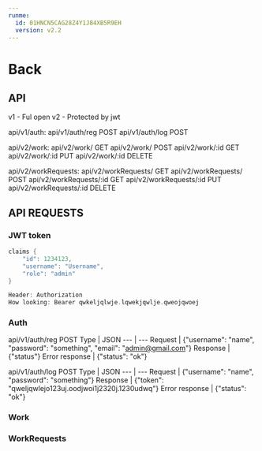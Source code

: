 ```yaml
---
runme:
  id: 01HNCN5CAG28Z4Y1J84XB5R9EH
  version: v2.2
---
```


# Back

## API

v1 - Ful open
v2 - Protected by jwt

api/v1/auth:
api/v1/auth/reg POST
api/v1/auth/log POST

<!-- api/v1/auth/reg POST -->

api/v2/work:
api/v2/work/ GET
api/v2/work/ POST
api/v2/work/:id GET
api/v2/work/:id PUT
api/v2/work/:id DELETE

api/v2/workRequests:
api/v2/workRequests/ GET
api/v2/workRequests/ POST
api/v2/workRequests/:id GET
api/v2/workRequests/:id PUT
api/v2/workRequests/:id DELETE

## API REQUESTS

### JWT token

```kt {"id":"01HNCP1T6D2TV5DJT3HDX6N0F5"}
claims {
    "id": 1234123,
    "username": "Username",
    "role": "admin"
}

Header: Authorization
How looking: Bearer qwkeljqlwje.lqwekjqwlje.qweojqwoej
```

### Auth

api/v1/auth/reg POST
Type | JSON
--- | ---
Request | {"username": "name", "password": "something", "email": "admin@gmail.com"}
Response | {"status"}
Error response | {"status": "ok"}

api/v1/auth/log POST
Type | JSON
--- | ---
Request | {"username": "name", "password": "something"}
Response | {"token": "qweljqwlejo123uj.oodjwoi1j2320j.1230udwq"}
Error response | {"status": "ok"}

### Work

### WorkRequests